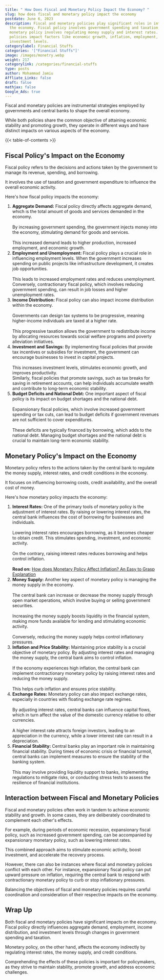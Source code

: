 ```yaml
---
title: " How Does Fiscal and Monetary Policy Impact the Economy? "
slug: how does fiscal and monetary policy impact the economy
postdate: June 6, 2023
description: Fiscal and monetary policies play significant roles in influencing
  the economy. Fiscal policy involves government spending and taxation, while
  monetary policy involves regulating money supply and interest rates. Both
  policies impact factors like economic growth, inflation, employment, and
  investment levels.
categorylabel: Financial Stuffs
categories: '["Financial Stuffs"]'
image: /images/monetry.webp
weight: 217
categorylink: /categories/financial-stuffs
type: posts
author: Mohammad Jamiu
Affliate_Links: false
draft: false
mathjax: false
Google_Ads: true
---
```

Fiscal and monetary policies are instrumental strategies employed by governments and central banks to shape the overall economy. 

While both policies share the common objective of attaining economic stability and promoting growth, they operate in different ways and have distinct impacts on various aspects of the economy.

{{< table-of-contents >}}

## **Fiscal Policy's Impact on the Economy**

Fiscal policy refers to the decisions and actions taken by the government to manage its revenue, spending, and borrowing. 

It involves the use of taxation and government expenditure to influence the overall economic activity. 

Here's how fiscal policy impacts the economy:

1. **Aggregate Demand:** Fiscal policy directly affects aggregate demand, which is the total amount of goods and services demanded in the economy. \
   \
   By increasing government spending, the government injects money into the economy, stimulating demand for goods and services. \
   \
   This increased demand leads to higher production, increased employment, and economic growth.
2. **Employment and Unemployment:** Fiscal policy plays a crucial role in influencing employment levels. When the government increases spending on public projects like infrastructure development, it creates job opportunities. \
   \
   This leads to increased employment rates and reduces unemployment. Conversely, contractionary fiscal policy, which involves reducing government spending, can result in job losses and higher unemployment rates.
3. **Income Distribution:** Fiscal policy can also impact income distribution within the economy. \
   \
   Governments can design tax systems to be progressive, meaning higher-income individuals are taxed at a higher rate. \
   \
   This progressive taxation allows the government to redistribute income by allocating resources towards social welfare programs and poverty alleviation initiatives.
4. **Investment and Savings:** By implementing fiscal policies that provide tax incentives or subsidies for investment, the government can encourage businesses to invest in capital projects. \
   \
   This increases investment levels, stimulates economic growth, and improves productivity. \
   Similarly, fiscal policies that promote savings, such as tax breaks for saving in retirement accounts, can help individuals accumulate wealth and contribute to long-term economic stability.
5. **Budget Deficits and National Debt:** One important aspect of fiscal policy is its impact on budget shortages and the national debt. \
   \
   Expansionary fiscal policies, which involve increased government spending or tax cuts, can lead to budget deficits if government revenues are not sufficient to cover expenditures. \
   \
   These deficits are typically financed by borrowing, which adds to the national debt. Managing budget shortages and the national debt is crucial to maintain long-term economic stability.

## **Monetary Policy's Impact on the Economy**

Monetary policy refers to the actions taken by the central bank to regulate the money supply, interest rates, and credit conditions in the economy. 

It focuses on influencing borrowing costs, credit availability, and the overall cost of money. 

Here's how monetary policy impacts the economy:

1. **Interest Rates:** One of the primary tools of monetary policy is the adjustment of interest rates. By raising or lowering interest rates, the central bank influences the cost of borrowing for businesses and individuals. \
   \
   Lowering interest rates encourages borrowing, as it becomes cheaper to obtain credit. This stimulates spending, investment, and economic activity. \
   \
   On the contrary, raising interest rates reduces borrowing and helps control inflation.\
   \
   **Read on:** [How does Monetary Policy Affect Inflation? An Easy to Grasp Explanation](/financial-stuffs/how-does-monetary-policy-affect-inflation/)
2. **Money Supply:** Another key aspect of monetary policy is managing the money supply in the economy. \
   \
   The central bank can increase or decrease the money supply through open market operations, which involve buying or selling government securities. \
   \
   Increasing the money supply boosts liquidity in the financial system, making more funds available for lending and stimulating economic activity. \
   \
   Conversely, reducing the money supply helps control inflationary pressures.
3. **Inflation and Price Stability:** Maintaining price stability is a crucial objective of monetary policy. By adjusting interest rates and managing the money supply, the central bank aims to control inflation. \
   \
   If the economy experiences high inflation, the central bank can implement contractionary monetary policy by raising interest rates and reducing the money supply. \
   \
   This helps curb inflation and ensures price stability.
4. **Exchange Rates:** Monetary policy can also impact exchange rates, especially in countries with floating exchange rate regimes. \
   \
   By adjusting interest rates, central banks can influence capital flows, which in turn affect the value of the domestic currency relative to other currencies. \
   \
   A higher interest rate attracts foreign investors, leading to an appreciation in the currency, while a lower interest rate can result in a depreciation.
5. **Financial Stability:** Central banks play an important role in maintaining financial stability. During times of economic crisis or financial turmoil, central banks can implement measures to ensure the stability of the banking system. \
   \
   This may involve providing liquidity support to banks, implementing regulations to mitigate risks, or conducting stress tests to assess the resilience of financial institutions.

## **Interaction between Fiscal and Monetary Policies**

Fiscal and monetary policies often work in tandem to achieve economic stability and growth. In some cases, they are deliberately coordinated to complement each other's effects. 

For example, during periods of economic recession, expansionary fiscal policy, such as increased government spending, can be accompanied by expansionary monetary policy, such as lowering interest rates. 

This combined approach aims to stimulate economic activity, boost investment, and accelerate the recovery process.

However, there can also be instances where fiscal and monetary policies conflict with each other. For instance, expansionary fiscal policy can put upward pressure on inflation, requiring the central bank to respond with contractionary monetary policy to curb or stop inflationary pressures. 

Balancing the objectives of fiscal and monetary policies requires careful coordination and consideration of their respective impacts on the economy.

## **Wrap Up**

Both fiscal and monetary policies have significant impacts on the economy. Fiscal policy directly influences aggregate demand, employment, income distribution, and investment levels through changes in government spending and taxation. 

Monetary policy, on the other hand, affects the economy indirectly by regulating interest rates, the money supply, and credit conditions. 

Comprehending the effects of these policies is important for policymakers, as they strive to maintain stability, promote growth, and address economic challenges.